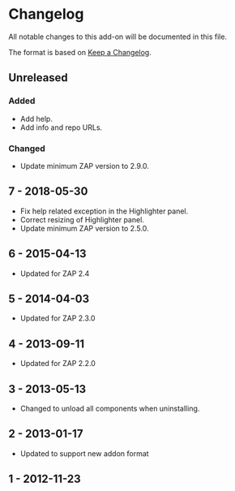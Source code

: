 # Changelog
All notable changes to this add-on will be documented in this file.

The format is based on [Keep a Changelog](https://keepachangelog.com/en/1.0.0/).

## Unreleased
### Added
- Add help.
- Add info and repo URLs.

### Changed
- Update minimum ZAP version to 2.9.0.

## 7 - 2018-05-30

- Fix help related exception in the Highlighter panel.
- Correct resizing of Highlighter panel.
- Update minimum ZAP version to 2.5.0.

## 6 - 2015-04-13

- Updated for ZAP 2.4

## 5 - 2014-04-03

- Updated for ZAP 2.3.0

## 4 - 2013-09-11

- Updated for ZAP 2.2.0

## 3 - 2013-05-13

- Changed to unload all components when uninstalling.

## 2 - 2013-01-17

- Updated to support new addon format

## 1 - 2012-11-23



